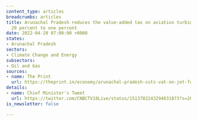 ```yaml
---
content_type: articles
breadcrumbs: articles
title: Arunachal Pradesh reduces the value-added tax on aviation turbine fuel from
  20 percent to one percent
date: 2022-04-20 07:00:00 +0000
states:
- Arunachal Pradesh
sectors:
- Climate Change and Energy
subsectors:
- Oil and Gas
sources:
- name: The Print
  url: https://theprint.in/economy/arunachal-pradesh-cuts-vat-on-jet-fuel-to-1-pc-from-20-pc/913056/
details:
- name: Chief Minister's Tweet
  url: https://twitter.com/CNBCTV18Live/status/1513782243294031873?s=20&t=iNm8C_lfUZVhofe0dD9qcQ
is_newsletter: false

---
```

